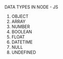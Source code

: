  DATA TYPES IN NODE - JS
 
 1. OBJECT
 2. ARRAY
 3. NUMBER
 4. BOOLEAN
 5. FLOAT
 6. DATETIME
 7. NULL
 9. UNDEFINED
